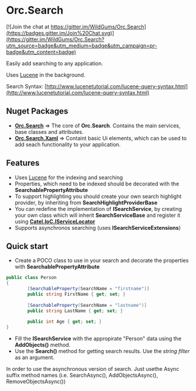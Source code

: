 Orc.Search
==============

[![Join the chat at https://gitter.im/WildGums/Orc.Search](https://badges.gitter.im/Join%20Chat.svg)](https://gitter.im/WildGums/Orc.Search?utm_source=badge&utm_medium=badge&utm_campaign=pr-badge&utm_content=badge)

Easily add searching to any application.

Uses [Lucene](http://lucenenet.apache.org/) in the background.

Search Syntax: [http://www.lucenetutorial.com/lucene-query-syntax.html](http://www.lucenetutorial.com/lucene-query-syntax.html)


Nuget Packages
-----------------

- **[Orc.Search](https://www.nuget.org/packages/Orc.Search/)** => The core of **Orc.Search**.  Contains the main services, base classes and attributes.
- **[Orc.Search.Xaml](https://www.nuget.org/packages/Orc.Search.Xaml/)** => Containt basic Ui elements, which can be used to add seach functionality to your application.

Features
--------

- Uses [Lucene](http://lucenenet.apache.org/) for the indexing and searching
- Properties, which need to be indexed should be decorated with the **SearchablePropertyAttribute** 
- To support highlighting you should create your own search highlight provider, by inheriting from **SearchHighlightProviderBase** 
- You can redefine the implementation of **ISearchService**, by creating your own class which will inherit **SearchServiceBase** and register it using **[Catel.IoC.IServiceLocator](http://www.nudoq.org/#!/Packages/Catel.Core/Catel.Core/IServiceLocator)**
- Supports asynchronos searching (uses **ISearchServiceExtensions**)

Quick start
---------------

- Create a POCO class to use in your search and decorate the properties with **SearchablePropertyAttribute**

```C#
public class Person
{
    	[SearchableProperty(SearchName = "firstname")]
    	public string FirstName { get; set; }
    
    	[SearchableProperty(SearchName = "lastname")]
    	public string LastName { get; set; }
    
    	public int Age { get; set; }
}
```

- Fill the **ISearchService** with the appropirate "Person" data using the **AddObjects()** method.
- Use the **Search()** method for getting search results. Use the *string filter* as an argument.

In order to use the asynchronous version of search. Just usethe Async suffix method names (i.e. SearchAsync(), AddObjectsAsync(), RemoveObjectsAsync())

